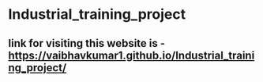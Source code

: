 # Industrial_training_project
## link for visiting this website is - https://vaibhavkumar1.github.io/Industrial_training_project/
